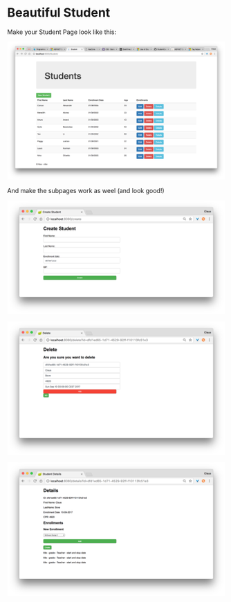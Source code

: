 # Beautiful Student

Make your Student Page look like this:    



![SytudentsPage](./img/StudentsScreenShot.png)    

And make the subpages work as weel (and look good!)    

![CreateStudentPage](./img/Create.png)

![DeleteStudentsPage](./img/Delete.png)

![DetailsStudentsPage](./img/Details.png)
